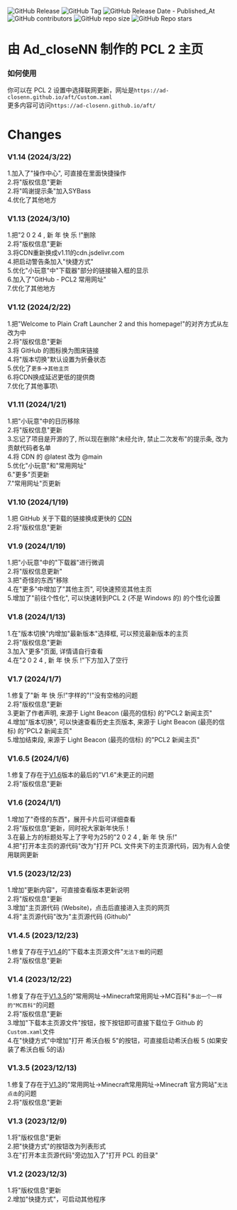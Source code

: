 ![GitHub Release](https://img.shields.io/github/v/release/Ad-closeNN/PCL2-home-page)
![GitHub Tag](https://img.shields.io/github/v/tag/ad-closenn/PCL2-home-page)
![GitHub Release Date - Published_At](https://img.shields.io/github/release-date/ad-closenn/PCL2-home-page)
![GitHub contributors](https://img.shields.io/github/contributors/ad-closenn/PCL2-home-page)
![GitHub repo size](https://img.shields.io/github/repo-size/ad-closenn/PCL2-home-page)
![GitHub Repo stars](https://img.shields.io/github/stars/ad-closenn/PCL2-home-page)
# 由 Ad_closeNN 制作的 PCL 2 主页
### 如何使用
你可以在 PCL 2 设置中选择联网更新，网址是`https://ad-closenn.github.io/aft/Custom.xaml`\
更多内容可访问`https://ad-closenn.github.io/aft/`
# Changes
### V1.14 (2024/3/22)
1.加入了"操作中心", 可直接在里面快捷操作\
2.将"版权信息"更新\
2.将"鸣谢提示条"加入SYBass\
4.优化了其他地方
### V1.13 (2024/3/10)
1.把"2 0 2 4 , 新 年 快 乐 !"删除\
2.将"版权信息"更新\
3.将CDN重新换成v1.11的cdn.jsdelivr.com\
4.把启动警告条加入"快捷方式"\
5.优化"小玩意"中"下载器"部分的链接输入框的显示\
6.加入了"GitHub - PCL2 常用网址"\
7.优化了其他地方
### V1.12 (2024/2/22)
1.把"Welcome to Plain Craft Launcher 2 and this homepage!"的对齐方式从左改为中\
2.将"版权信息"更新\
3.将 GitHub 的图标换为图床链接\
4.将"版本切换"默认设置为折叠状态\
5.优化了`更多`→`其他主页`\
6.将CDN换成延迟更低的提供商\
7.优化了其他事项\
### V1.11 (2024/1/21)
1.把"小玩意"中的日历移除\
2.将"版权信息"更新\
3.忘记了项目是开源的了, 所以现在删除"未经允许, 禁止二次发布"的提示条, 改为贡献代码者名单\
4.将 CDN 的 @latest 改为 @main\
5.优化"小玩意"和"常用网址"\
6."更多"页更新\
7."常用网址"页更新
### V1.10 (2024/1/19)
1.把 GitHub 关于下载的链接换成更快的 [CDN](https://www.jsdelivr.com)\
2.将"版权信息"更新
### V1.9 (2024/1/19)
1.把"小玩意"中的"下载器"进行微调\
2.将"版权信息更新"\
3.把"奇怪的东西"移除\
4.在"更多"中增加了"其他主页", 可快速预览其他主页\
5.增加了"前往个性化", 可以快速转到PCL 2 (不是 Windows 的) 的个性化设置
### V1.8 (2024/1/13)
1.在"版本切换"内增加"最新版本"选择框, 可以预览最新版本的主页\
2.将"版权信息"更新\
3.加入"更多"页面, 详情请自行查看\
4.在"2 0 2 4 , 新 年 快 乐 !"下方加入了空行
### V1.7 (2024/1/7)
1.修复了"新 年 快 乐!"字样的"!"没有空格的问题\
2.将"版权信息"更新\
3.更新了作者声明, 来源于 Light Beacon (最亮的信标) 的"PCL2 新闻主页"\
4.增加"版本切换", 可以快速查看历史主页版本, 来源于 Light Beacon (最亮的信标) 的"PCL2 新闻主页"\
5.增加结束段, 来源于 Light Beacon (最亮的信标) 的"PCL2 新闻主页"
### V1.6.5 (2024/1/6)
1.修复了存在于[V1.6](https://githubfast.com/Ad-closeNN/PCL2-home-page/releases/tag/1.6 "V1.6")版本的最后的"V1.6"未更正的问题\
2.将"版权信息"更新
### V1.6 (2024/1/1)
1.增加了"奇怪的东西"，展开卡片后可详细查看\
2.将"版权信息"更新，同时祝大家新年快乐！\
3.在最上方的标题处写上了字号为25的"2 0 2 4 ,  新 年 快 乐!"\
4.把"打开本主页的源代码"改为"打开 PCL 文件夹下的主页源代码，因为有人会使用联网更新
### V1.5 (2023/12/23)
1.增加"更新内容"，可直接查看版本更新说明\
2.将"版权信息"更新\
3.增加"主页源代码 (Website)，点击后直接进入主页的网页\
4.将"主页源代码"改为"主页源代码 (Github)"
### V1.4.5 (2023/12/23)
1.修复了存在于[V1.4](https://githubfast.com/Ad-closeNN/PCL2-home-page/releases/tag/1.4 "V1.4")的"下载本主页源文件"`无法下载`的问题\
2.将"版权信息"更新
### V1.4 (2023/12/22)
1.修复了存在于[V1.3.5](https://githubfast.com/Ad-closeNN/PCL2-home-page/releases/tag/1.3.5 "V1.3.5")的"常用网址→Minecraft常用网址→MC百科"`多出一个一样的"MC百科"`的问题\
2.将"版权信息"更新\
3.增加"下载本主页源文件"按钮，按下按钮即可直接下载位于 Github 的`Custom.xaml`文件\
4.在"快捷方式"中增加"打开 希沃白板 5"的按钮，可直接启动希沃白板 5 (如果安装了希沃白板 5的话)
### V1.3.5 (2023/12/13)
1.修复了存在于[V1.3](https://githubfast.com/Ad-closeNN/PCL2-home-page/releases/tag/1.3 "V1.3")的"常用网址→Minecraft常用网址→Minecraft 官方网站"`无法点击`的问题\
2.将"版权信息"更新
### V1.3 (2023/12/9)
1.将"版权信息"更新\
2.把"快捷方式"的按钮改为列表形式\
3.在"打开本主页源代码"旁边加入了"打开 PCL 的目录"
### V1.2 (2023/12/3)
1.将"版权信息"更新\
2.增加"快捷方式"，可启动其他程序
